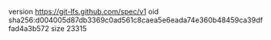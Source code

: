 version https://git-lfs.github.com/spec/v1
oid sha256:d004005d87db3369c0ad561c8caea5e6eada74e360b48459ca39dffad4a3b572
size 23315

